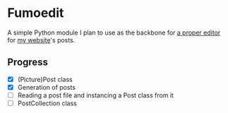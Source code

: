 # Fumoedit
A simple Python module I plan to use as the backbone for [a proper editor](https://github.com/Driftini/fumoedit-qt) for [my website](https://driftini.github.io)'s posts.

## Progress
* [x] (Picture)Post class
* [x] Generation of posts
* [ ] Reading a post file and instancing a Post class from it
* [ ] PostCollection class
